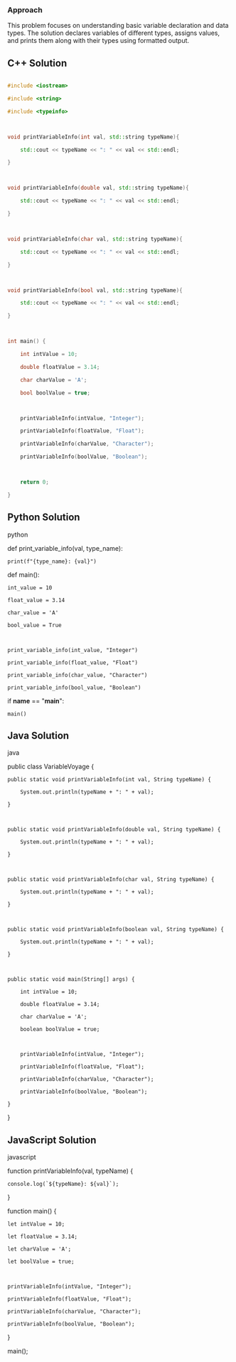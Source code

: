 ### Approach

This problem focuses on understanding basic variable declaration and data types. The solution declares variables of different types, assigns values, and prints them along with their types using formatted output.



## C++ Solution

```cpp

#include <iostream>

#include <string>

#include <typeinfo>



void printVariableInfo(int val, std::string typeName){

    std::cout << typeName << ": " << val << std::endl;

}



void printVariableInfo(double val, std::string typeName){

    std::cout << typeName << ": " << val << std::endl;

}



void printVariableInfo(char val, std::string typeName){

    std::cout << typeName << ": " << val << std::endl;

}



void printVariableInfo(bool val, std::string typeName){

    std::cout << typeName << ": " << val << std::endl;

}



int main() {

    int intValue = 10;

    double floatValue = 3.14;

    char charValue = 'A';

    bool boolValue = true;



    printVariableInfo(intValue, "Integer");

    printVariableInfo(floatValue, "Float");

    printVariableInfo(charValue, "Character");

    printVariableInfo(boolValue, "Boolean");



    return 0;

}


```


## Python Solution

python

def print_variable_info(val, type_name):

    print(f"{type_name}: {val}")



def main():

    int_value = 10

    float_value = 3.14

    char_value = 'A'

    bool_value = True



    print_variable_info(int_value, "Integer")

    print_variable_info(float_value, "Float")

    print_variable_info(char_value, "Character")

    print_variable_info(bool_value, "Boolean")



if __name__ == "__main__":

    main()





## Java Solution

java

public class VariableVoyage {

    public static void printVariableInfo(int val, String typeName) {

        System.out.println(typeName + ": " + val);

    }



    public static void printVariableInfo(double val, String typeName) {

        System.out.println(typeName + ": " + val);

    }



    public static void printVariableInfo(char val, String typeName) {

        System.out.println(typeName + ": " + val);

    }



    public static void printVariableInfo(boolean val, String typeName) {

        System.out.println(typeName + ": " + val);

    }



    public static void main(String[] args) {

        int intValue = 10;

        double floatValue = 3.14;

        char charValue = 'A';

        boolean boolValue = true;



        printVariableInfo(intValue, "Integer");

        printVariableInfo(floatValue, "Float");

        printVariableInfo(charValue, "Character");

        printVariableInfo(boolValue, "Boolean");

    }

}





## JavaScript Solution

javascript

function printVariableInfo(val, typeName) {

    console.log(`${typeName}: ${val}`);

}



function main() {

    let intValue = 10;

    let floatValue = 3.14;

    let charValue = 'A';

    let boolValue = true;



    printVariableInfo(intValue, "Integer");

    printVariableInfo(floatValue, "Float");

    printVariableInfo(charValue, "Character");

    printVariableInfo(boolValue, "Boolean");

}



main();


